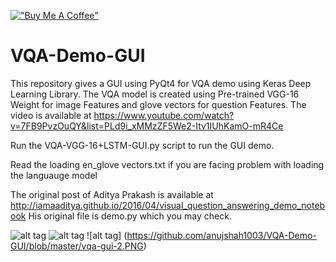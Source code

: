 [!["Buy Me A Coffee"](https://www.buymeacoffee.com/assets/img/custom_images/orange_img.png)](https://www.buymeacoffee.com/anujshah645)

# VQA-Demo-GUI
This repository gives a GUI  using PyQt4 for VQA demo using Keras Deep Learning Library. The VQA model is created using Pre-trained VGG-16 Weight for image Features and glove vectors for question Features. The video is available at https://www.youtube.com/watch?v=7FB9PvzOuQY&list=PLd9i_xMMzZF5We2-Itv1IUhKamO-mR4Ce

Run the VQA-VGG-16+LSTM-GUI.py script to run the GUI demo.

Read the loading en_glove vectors.txt if you are facing problem with loading the languauge model

The original post of Aditya Prakash is available at http://iamaaditya.github.io/2016/04/visual_question_answering_demo_notebook
His original file is demo.py which you may check.

![alt tag](https://github.com/anujshah1003/VQA-Demo-GUI/blob/master/vqa_GUI-1.PNG) ![alt tag](https://github.com/anujshah1003/VQA-Demo-GUI/blob/master/vqa-gui-1_2.PNG) ![alt tag] (https://github.com/anujshah1003/VQA-Demo-GUI/blob/master/vqa-gui-2.PNG)

